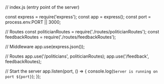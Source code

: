 // index.js (entry point of the server)

const express = require('express');
const app = express();
const port = process.env.PORT || 3000;

// Routes
const politicianRoutes = require('./routes/politicianRoutes');
const feedbackRoutes = require('./routes/feedbackRoutes');

// Middleware
app.use(express.json());

// Routes
app.use('/politicians', politicianRoutes);
app.use('/feedback', feedbackRoutes);

// Start the server
app.listen(port, () => {
  console.log(`Server is running on port ${port}`);
});
